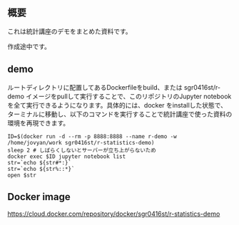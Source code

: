 ## 概要
これは統計講座のデモをまとめた資料です。

作成途中です。

## demo
ルートディレクトリに配置してあるDockerfileをbuild、または sgr0416st/r-demo イメージをpullして実行することで、このリポジトリのJupyter notebookを全て実行できるようになります。具体的には、docker をinstallした状態で、ターミナルに移動し、以下のコマンドを実行することで統計講座で使った資料の環境を再現できます。

```
ID=$(docker run -d --rm -p 8888:8888 --name r-demo -w /home/jovyan/work sgr0416st/r-statistics-demo)
sleep 2 # しばらくしないとサーバーが立ち上がらないため
docker exec $ID jupyter notebook list
str=`echo ${str#*:}`
str=`echo ${str%::*}`
open $str
```

## Docker image
https://cloud.docker.com/repository/docker/sgr0416st/r-statistics-demo
